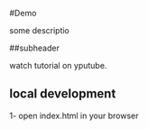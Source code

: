 #Demo

some descriptio

##subheader

watch tutorial on yputube.

## local development 

1- open index.html in your browser
